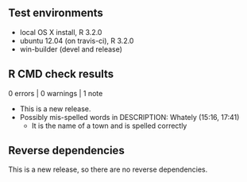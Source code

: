 ## Test environments
* local OS X install, R 3.2.0
* ubuntu 12.04 (on travis-ci), R 3.2.0
* win-builder (devel and release)

## R CMD check results

0 errors | 0 warnings | 1 note

* This is a new release.
* Possibly mis-spelled words in DESCRIPTION:
  Whately (15:16, 17:41)
    * It is the name of a town and is spelled correctly

## Reverse dependencies

This is a new release, so there are no reverse dependencies.

